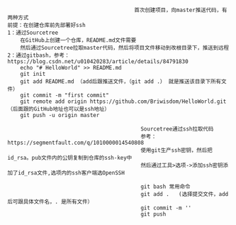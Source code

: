                                             首次创建项目，向master推送代码，有两种方式
	前提：在创建仓库前先部署好ssh
    1：通过Sourcetree
	    在GitHub上创建一个仓库，README.md文件需要
	    然后通过Sourcetree拉取master代码，然后将项目文件移动到改根目录下，推送到远程
    2：通过gitbash，参考：https://blog.csdn.net/u010420283/article/details/84791830
        echo "# HelloWorld" >> README.md
        git init
        git add README.md （add后跟推送文件，（git add .） 就是推送该目录下所有文件）
        git commit -m "first commit"
        git remote add origin https://github.com/Briwisdom/HelloWorld.git（后面跟的GitHub地址也可以是ssh地址）
        git push -u origin master
	
                                              Sourcetree通过ssh拉取代码
                                              参考：https://segmentfault.com/q/1010000014540808
                                              使用git生产ssh密钥，然后把id_rsa。pub文件内的公钥复制到仓库的ssh-key中
                                              然后通过工具>选项->添加ssh密钥添加了id_rsa文件,选项内的ssh客户端选OpenSSH
                                              
                                              git bash 常用命令
                                              git add .   (选择提交文件，add后可跟具体文件名，. 是所有文件）
                                              git commit -m ''
                                              git push

